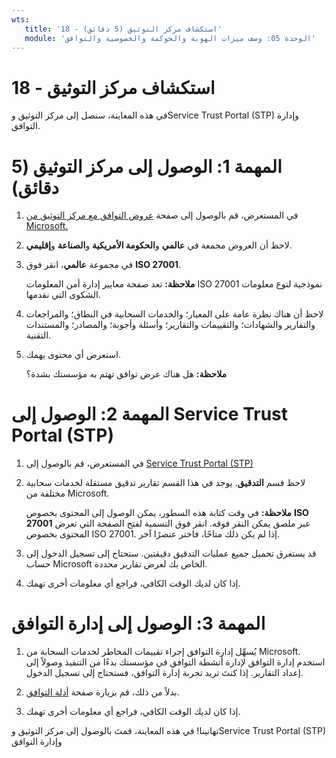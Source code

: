 ```yaml
---
wts:
   title: '18 - استكشاف مركز التوثيق (5 دقائق)'
   module: 'الوحدة 05: وصف ميزات الهوية والحوكمة والخصوصية والتوافق'
---
```

# 18 - استكشاف مركز التوثيق

في هذه المعاينة، سنصل إلى مركز التوثيق وService Trust Portal (STP) وإدارة التوافق.

# المهمة 1: الوصول إلى مركز التوثيق (5 دقائق)

1. في المستعرض، قم بالوصول إلى صفحة [عروض التوافق مع مركز التوثيق من Microsoft.](https://docs.microsoft.com/ar-sa/microsoft-365/compliance/offering-home)

2. لاحظ أن العروض مجمعة في **عالمي** و**الحكومة الأمريكية** و**الصناعة** و**إقليمي**.

3. في مجموعة **عالمي**، انقر فوق **ISO 27001**. 

    **ملاحظة:** تعد صفحة معايير إدارة أمن المعلومات ISO 27001 نموذجية لنوع معلومات الشكوى التي نقدمها.

4. لاحظ أن هناك نظرة عامة على المعيار؛ والخدمات السحابية في النطاق؛ والمراجعات والتقارير والشهادات؛ والتقييمات والتقارير؛ وأسئلة وأجوبة؛ والمصادر؛ والمستندات التقنية. 

5. استعرض أي محتوى يهمك. 

    **ملاحظة:** هل هناك عرض توافق تهتم به مؤسستك بشدة؟

# المهمة 2: الوصول إلى Service Trust Portal (STP)

1. في المستعرض، قم بالوصول إلى [Service Trust Portal (STP)](https://servicetrust.microsoft.com)

2. لاحظ قسم **التدقيق**. يوجد في هذا القسم تقارير تدقيق مستقلة لخدمات سحابية مختلفة من Microsoft.

    **ملاحظة:** في وقت كتابة هذه السطور، يمكن الوصول إلى المحتوى بخصوص **ISO 27001** عبر ملصق يمكن النقر فوقه. انقر فوق التسمية لفتح الصفحة التي تعرض المحتوى بخصوص ISO 27001. إذا لم يكن ذلك متاحًا، فاختر عنصرًا آخر. 

3. قد يستغرق تحميل جميع عمليات التدقيق دقيقتين. ستحتاج إلى تسجيل الدخول إلى حساب Microsoft الخاص بك لعرض تقارير محددة.

4. إذا كان لديك الوقت الكافي، فراجع أي معلومات أخرى تهمك. 

# المهمة 3: الوصول إلى إدارة التوافق

1. يُسهِّل إدارة التوافق إجراء تقييمات المخاطر لخدمات السحابة من Microsoft. استخدم إدارة التوافق لإدارة أنشطة التوافق في مؤسستك بدءًا من التنفيذ وصولاً إلى إعداد التقارير. إذا كنتَ تريد تجربة إدارة التوافق، فستحتاج إلى تسجيل الدخول.

2. بدلاً من ذلك، قم بزيارة صفحة [أدلة التوافق](https://servicetrust.microsoft.com/Documents/TrustDocuments). 

3. إذا كان لديك الوقت الكافي، فراجع أي معلومات أخرى تهمك. 

تهانينا! في هذه المعاينة، قمتَ بالوصول إلى مركز التوثيق وService Trust Portal (STP) وإدارة التوافق
